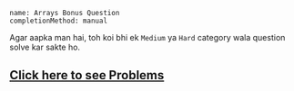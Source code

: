 ```ngMeta
name: Arrays Bonus Question
completionMethod: manual
```

Agar aapka man hai, toh koi bhi ek `Medium` ya `Hard` category wala question solve kar sakte ho.

## [Click here to see Problems](https://www.hackerrank.com/interview/interview-preparation-kit/arrays/challenges)
